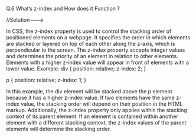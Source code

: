 Q.6 What’s z-index and How does it Function ?

//Solution--->

In CSS, the z-index property is used to control the stacking order of positioned elements on a webpage. It specifies the order in which elements are stacked or layered on top of each other along the z-axis, which is perpendicular to the screen.
The z-index property accepts integer values and determines the priority of an element in relation to other elements. Elements with a higher z-index value will appear in front of elements with a lower value.
Example:
div {
  position: relative;
  z-index: 2;
}

p {
  position: relative;
  z-index: 1;
}

In this example, the div element will be stacked above the p element because it has a higher z-index value. 
If two elements have the same z-index value, the stacking order will depend on their position in the HTML markup.
Additionally, the z-index property only applies within the stacking context of its parent element. If an element is contained within another element with a different stacking context, the z-index values of the parent elements will determine the stacking order.
